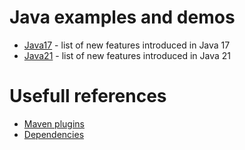 # Java examples and demos
* [Java17](https://github.com/ebd622/java-samples/tree/main/java17) - list of new features introduced in Java 17
* [Java21](https://github.com/ebd622/java-samples/tree/main/java21) - list of new features introduced in Java 21

# Usefull references
* [Maven plugins](https://maven.apache.org/plugins/)
* [Dependencies](https://mvnrepository.com)
